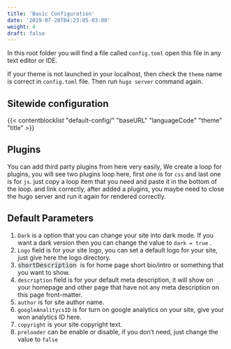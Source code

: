 ```yaml
---
title: 'Basic Configuration'
date: '2019-07-28T04:23:05-03:00'
weight: 4
draft: false
---
```

In this root folder you will find a file called `config.toml` open this file in any text editor or IDE.

If your theme is not launched in your localhost, then check the `theme` name is correct in `config.toml` file. Then run `hugo server` command again.

## Sitewide configuration

{{< contentblocklist "default-config/" "baseURL" "languageCode" "theme" "title" >}}

Plugins
-------

You can add third party plugins from here very easily, We create a loop for plugins, you will see two plugins loop here, first one is for `css` and last one is for `js`. just copy a loop item that you need and paste it in the bottom of the loop. and link correctly, after added a plugins, you maybe need to close the hugo server and run it again for rendered correctly.

Default Parameters
------------------

1. `Dark` is a option that you can change your site into dark mode. If you want a dark version then you can change the value to `dark = true` .
2. `Logo` field is for your site logo, you can set a default logo for your site, just give here the logo directory.
3. <font color="#23282d" face="Menlo, Consolas, monaco, monospace"><span style="background-color: rgb(232, 234, 235);">shortDescription</span> </font>is for home page short bio/intro or something that you want to show.
4. `description` field is for your default meta description, it will show on your homepage and other page that have not any meta description on this page front-matter.
5. `author` is for site author name.
6. `googleAnalitycsID` is for turn on google analytics on your site, give your won analytics ID here.
7. `copyright` is your site copyright text.
8. `preloader` can be enable or disable, if you don’t need, just change the value to `false`
